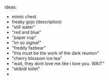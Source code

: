 ideas:
- mimic chest
- freaky gojo (description)
- "still water"
- "red and blue"
- "paper cup"
- "im so sigma!"
- "freddy fazbear"
- "this must be the work of the dark reunion"
- "cherry blossom ice tea"
- "wait, they dont love me like i love you. WAIT"
- "skibidi toilet"
- 